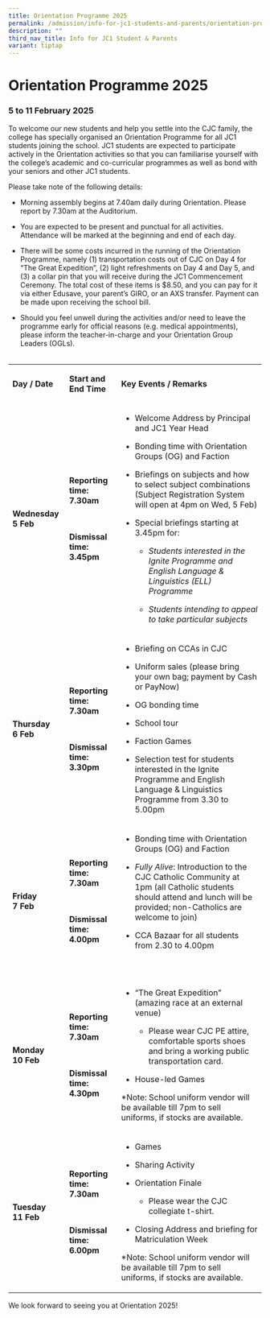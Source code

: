 ```yaml
---
title: Orientation Programme 2025
permalink: /admission/info-for-jc1-students-and-parents/orientation-programme-2025/
description: ""
third_nav_title: Info for JC1 Student & Parents
variant: tiptap
---
```

<h1>Orientation Programme 2025</h1>
<h3>5 to 11 February 2025</h3>
<p>To welcome our new students and help you settle into the CJC family, the
college has specially organised an Orientation Programme for all JC1 students
joining the school. JC1 students are expected to participate actively in
the Orientation activities so that you can familiarise yourself with the
college’s academic and co-curricular programmes as well as bond with your
seniors and other JC1 students.&nbsp;
<br>
</p>
<p>Please take note of the following details:</p>
<ul data-tight="true" class="tight">
<li>
<p>Morning assembly begins at 7.40am daily during Orientation. Please report
by 7.30am at the Auditorium.&nbsp;</p>
</li>
<li>
<p>You are expected to be present and punctual for all activities. Attendance
will be marked at the beginning and end of each day.</p>
</li>
<li>
<p>There will be some costs incurred in the running of the Orientation Programme,
namely (1) transportation costs out of CJC on Day 4 for “The Great Expedition”,
(2) light refreshments on Day 4 and Day 5, and (3) a collar pin that you
will receive during the JC1 Commencement Ceremony. The total cost of these
items is $8.50, and you can pay for it via either Edusave, your parent’s
GIRO, or an AXS transfer. Payment can be made upon receiving the school
bill.&nbsp;</p>
</li>
<li>
<p>Should you feel unwell during the activities and/or need to leave the
programme early for official reasons (e.g. medical appointments), please
inform the teacher-in-charge and your Orientation Group Leaders (OGLs).
<br>
<br>
</p>
</li>
</ul>
<table style="minWidth: 75px">
<colgroup>
<col>
<col>
<col>
</colgroup>
<tbody>
<tr>
<td rowspan="1" colspan="1">
<p><strong>Day / Date</strong>
</p>
</td>
<td rowspan="1" colspan="1">
<p><strong>Start and End Time</strong>
</p>
</td>
<td rowspan="1" colspan="1">
<p><strong>Key Events / Remarks</strong>
</p>
</td>
</tr>
<tr>
<td rowspan="1" colspan="1">
<p><strong>Wednesday&nbsp;<br>5 Feb</strong>
</p>
</td>
<td rowspan="1" colspan="1">
<p><strong>Reporting time: 7.30am</strong>
</p>
<p><strong><br></strong>
</p>
<p><strong>Dismissal time: 3.45pm</strong>
</p>
</td>
<td rowspan="1" colspan="1">
<ul data-tight="true" class="tight">
<li>
<p>Welcome Address by Principal and JC1 Year Head</p>
</li>
<li>
<p>Bonding time with Orientation Groups (OG) and Faction</p>
</li>
<li>
<p>Briefings on subjects and how to select subject combinations (Subject
Registration System will open at 4pm on Wed, 5 Feb)</p>
</li>
<li>
<p>Special briefings starting at 3.45pm for:</p>
<ul data-tight="true" class="tight">
<li>
<p><em>Students interested in the Ignite Programme and English Language &amp; Linguistics (ELL) Programme</em>
</p>
</li>
<li>
<p><em>Students intending to appeal to take particular subjects</em>
</p>
</li>
</ul>
</li>
</ul>
</td>
</tr>
<tr>
<td rowspan="1" colspan="1">
<p><strong>Thursday&nbsp;<br>6 Feb</strong>
</p>
</td>
<td rowspan="1" colspan="1">
<p><strong>Reporting time: 7.30am</strong>
</p>
<p><strong><br></strong>
</p>
<p><strong>Dismissal time: 3.30pm</strong>
</p>
</td>
<td rowspan="1" colspan="1">
<ul>
<li>
<p>Briefing on CCAs in CJC</p>
</li>
<li>
<p>Uniform sales (please bring your own bag; payment by Cash or PayNow)</p>
</li>
<li>
<p>OG bonding time&nbsp;</p>
</li>
<li>
<p>School tour</p>
</li>
<li>
<p>Faction Games</p>
</li>
<li>
<p>Selection test for students interested in the Ignite Programme and English
Language &amp; Linguistics Programme from 3.30 to 5.00pm</p>
</li>
</ul>
</td>
</tr>
<tr>
<td rowspan="1" colspan="1">
<p><strong>Friday<br>7 Feb</strong>
</p>
</td>
<td rowspan="1" colspan="1">
<p><strong>Reporting time: 7.30am</strong>
</p>
<p><strong><br></strong>
</p>
<p><strong>Dismissal time: 4.00pm</strong>
</p>
</td>
<td rowspan="1" colspan="1">
<ul data-tight="true" class="tight">
<li>
<p>Bonding time with Orientation Groups (OG) and Faction&nbsp;</p>
</li>
<li>
<p><em>Fully Alive</em>: Introduction to the CJC Catholic Community at 1pm
(all Catholic students should attend and lunch will be provided; non-Catholics
are welcome to join)</p>
</li>
<li>
<p>CCA Bazaar for all students from 2.30 to 4.00pm</p>
<p>
<br>
</p>
</li>
</ul>
</td>
</tr>
<tr>
<td rowspan="1" colspan="1">
<p><strong>Monday<br>10 Feb</strong>
</p>
</td>
<td rowspan="1" colspan="1">
<p><strong>Reporting time: 7.30am</strong>
</p>
<p><strong><br></strong>
</p>
<p><strong>Dismissal time: 4.30pm</strong>
</p>
</td>
<td rowspan="1" colspan="1">
<ul>
<li>
<p>“The Great Expedition” (amazing race at an external venue)</p>
<ul>
<li>
<p>Please wear CJC PE attire, comfortable sports shoes and bring a working
public transportation card.&nbsp;</p>
</li>
</ul>
</li>
<li>
<p>House-led Games</p>
</li>
</ul>
<p>*Note: School uniform vendor will be available till 7pm to sell uniforms,
if stocks are available.</p>
</td>
</tr>
<tr>
<td rowspan="1" colspan="1">
<p><strong>Tuesday<br>11 Feb</strong>
</p>
</td>
<td rowspan="1" colspan="1">
<p><strong>Reporting time: 7.30am</strong>
</p>
<p><strong><br></strong>
</p>
<p><strong>Dismissal time: 6.00pm</strong>
</p>
</td>
<td rowspan="1" colspan="1">
<ul>
<li>
<p>Games</p>
</li>
<li>
<p>Sharing Activity</p>
</li>
<li>
<p>Orientation Finale</p>
<ul>
<li>
<p>Please wear the CJC collegiate t-shirt.</p>
</li>
</ul>
</li>
<li>
<p>Closing Address and briefing for Matriculation Week</p>
</li>
</ul>
<p>*Note: School uniform vendor will be available till 7pm to sell uniforms,
if stocks are available.</p>
</td>
</tr>
</tbody>
</table>
<p>We look forward to seeing you at Orientation 2025!</p>
<p></p>